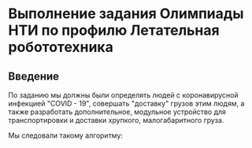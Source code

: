 # Выполнение задания Олимпиады НТИ по профилю Летательная робототехника
## Введение
По заданию мы должны были определять людей с коронавирусной инфекцией "COVID - 19", совершать "доставку" грузов этим людям, а также разработать дополнительное, модульное устройство для транспортировки и доставки хрупкого, малогабаритного груза.

Мы следовали такому алгоритму:
